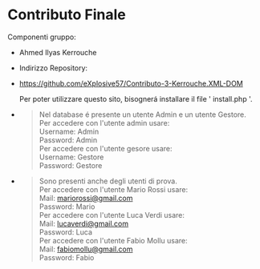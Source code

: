 # Contributo Finale

Componenti gruppo:
- Ahmed Ilyas Kerrouche

- Indirizzo Repository:
- https://github.com/eXplosive57/Contributo-3-Kerrouche.XML-DOM

  Per poter utilizzare questo sito, bisognerá installare il file ' install.php '.

- > Nel database é presente un utente Admin e un utente Gestore. <br>
Per accedere con l'utente admin usare: <br>
  > Username: Admin <br>
  > Password: Admin <br>
Per accedere con l'utente gesore usare: <br>
  > Username: Gestore <br>
  > Password: Gestore <br>

- > Sono presenti anche degli utenti di prova. <br>
Per accedere con l'utente Mario Rossi usare: <br>
  > Mail: mariorossi@gmail.com <br>
  > Password: Mario <br>
Per accedere con l'utente Luca Verdi usare: <br>
  > Mail: lucaverdi@gmail.com <br>
  > Password: Luca <br>
Per accedere con l'utente Fabio Mollu usare: <br>
  > Mail: fabiomollu@gmail.com <br>
  > Password: Fabio <br>
  
  
